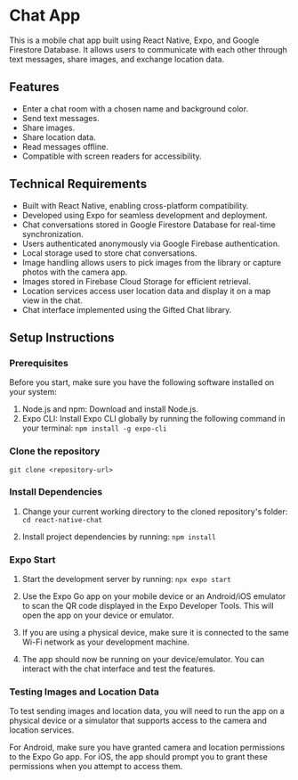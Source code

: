 # Chat App

This is a mobile chat app built using React Native, Expo, and Google Firestore Database. It allows users to communicate with each other through text messages, share images, and exchange location data.

## Features

- Enter a chat room with a chosen name and background color.
- Send text messages.
- Share images.
- Share location data.
- Read messages offline.
- Compatible with screen readers for accessibility.

## Technical Requirements

- Built with React Native, enabling cross-platform compatibility.
- Developed using Expo for seamless development and deployment.
- Chat conversations stored in Google Firestore Database for real-time synchronization.
- Users authenticated anonymously via Google Firebase authentication.
- Local storage used to store chat conversations.
- Image handling allows users to pick images from the library or capture photos with the camera app.
- Images stored in Firebase Cloud Storage for efficient retrieval.
- Location services access user location data and display it on a map view in the chat.
- Chat interface implemented using the Gifted Chat library.

## Setup Instructions

### Prerequisites

Before you start, make sure you have the following software installed on your system:

1. Node.js and npm: Download and install Node.js.
2. Expo CLI: Install Expo CLI globally by running the following command in your terminal:
   `npm install -g expo-cli`

### Clone the repository

`git clone <repository-url>`

### Install Dependencies

1. Change your current working directory to the cloned repository's folder:
   `cd react-native-chat`

2. Install project dependencies by running:
   `npm install`

### Expo Start

1. Start the development server by running:
   `npx expo start`

2. Use the Expo Go app on your mobile device or an Android/iOS emulator to scan the QR code displayed in the Expo Developer Tools. This will open the app on your device or emulator.

3. If you are using a physical device, make sure it is connected to the same Wi-Fi network as your development machine.

4. The app should now be running on your device/emulator. You can interact with the chat interface and test the features.

### Testing Images and Location Data

To test sending images and location data, you will need to run the app on a physical device or a simulator that supports access to the camera and location services.

For Android, make sure you have granted camera and location permissions to the Expo Go app. For iOS, the app should prompt you to grant these permissions when you attempt to access them.
